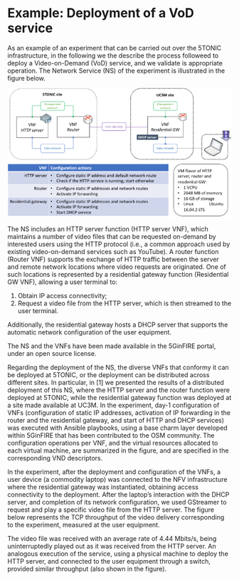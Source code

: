 <!-- TITLE: 5 Tonic -->
<!-- SUBTITLE: A quick summary of 5 Tonic -->

# Example: Deployment of a VoD service
As an example of an experiment that can be carried out over the 5TONIC infrastructure, in the following we the describe the process followeed to deploy a Video-on-Demand (VoD) service, and we validate is appropriate operation. The Network Service (NS) of the experiment is illustrated in the figure below.

![Vod Ns](/uploads/5-tonic/vod-ns.png "Vod Ns")

The NS includes an HTTP server function (HTTP server VNF), which maintains a number of video files that can be requested on-demand by interested users using the HTTP protocol (i.e., a common approach used by existing video-on-demand services such as YouTube). A router function (Router VNF) supports the exchange of HTTP traffic between the server and remote network locations where video requests are originated. One of such locations is represented by a residential gateway function (Residential GW VNF), allowing a user terminal to: 

1) Obtain IP access connectivity; 
2) Request a video file from the HTTP server, which is then streamed to the user terminal. 

Additionally, the residential gateway hosts a DHCP server that supports the automatic network configuration of the user equipment. 

The NS and the VNFs have been made available in the 5GinFIRE portal, under an open source license.

Regarding the deployment of the NS, the diverse VNFs that conformy it can be deployed at 5TONIC, or the deployment can be distributed across different sites. In particular, in [1] we presented the results of a distributed deployment of this NS, where the HTTP server and the router function were deployed at 5TONIC, while the residential gateway function was deployed at a site made available at UC3M. In the experiment, day-1 configuration of VNFs (configuration of static IP addresses, activation of  IP forwarding in the router and the residential gateway, and start of HTTP and DHCP services) was executed with Ansible playbooks, using a base charm layer developed within 5GinFIRE that has been contributed to the OSM community. The configuration operations per VNF, and the virtual resources allocated to each virtual machine, are summarized in the figure, and are specified in the corresponding VND descriptors.

In the experiment, after the deployment and configuration of the VNFs, a user device (a commodity laptop) was connected to the NFV infrastructure where the residential gateway was instantiated, obtaining access connectivity to the deployment. After the laptop’s interaction with the DHCP server, and completion of its network configuration, we used GStreamer to request and play a specific video file from the HTTP server. The figure below represents the TCP throughput of the video delivery corresponding to the experiment, measured at the user equipment. 



The video file was received with an average rate of 4.44 Mbits/s, being uninterruptedly played out as it was received from the HTTP server. An analogous execution of the service, using a physical machine to deploy the HTTP server, and connected to the user equipment through a switch, provided similar throughput (also shown in the figure).
